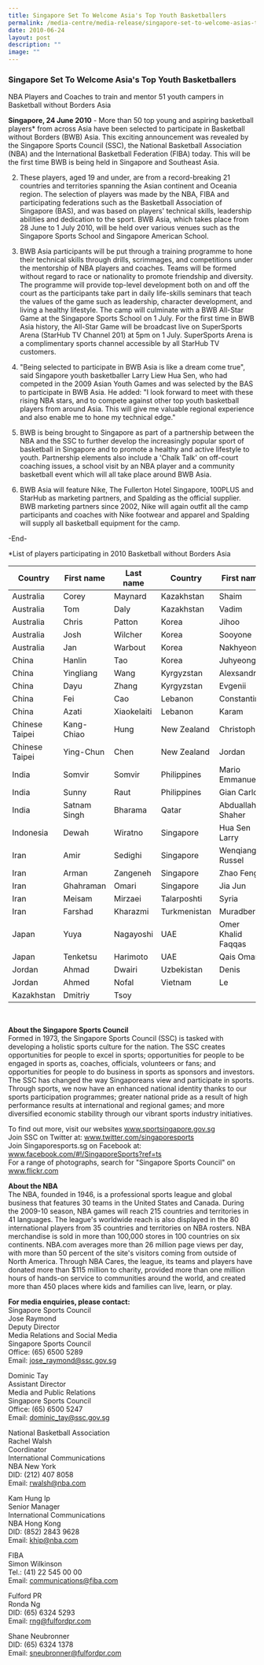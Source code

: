 ```yaml
---
title: Singapore Set To Welcome Asia's Top Youth Basketballers
permalink: /media-centre/media-release/singapore-set-to-welcome-asias-top-youth-basketballers/
date: 2010-06-24
layout: post
description: ""
image: ""
---
```

### **Singapore Set To Welcome Asia's Top Youth Basketballers**

NBA Players and Coaches to train and mentor 51 youth campers in Basketball without Borders Asia

**Singapore, 24 June 2010** - More than 50 top young and aspiring basketball players* from across Asia have been selected to participate in Basketball without Borders (BWB) Asia. This exciting announcement was revealed by the Singapore Sports Council (SSC), the National Basketball Association (NBA) and the International Basketball Federation (FIBA) today. This will be the first time BWB is being held in Singapore and Southeast Asia.

2. These players, aged 19 and under, are from a record-breaking 21 countries and territories spanning the Asian continent and Oceania region. The selection of players was made by the NBA, FIBA and participating federations such as the Basketball Association of Singapore (BAS), and was based on players' technical skills, leadership abilities and dedication to the sport. BWB Asia, which takes place from 28 June to 1 July 2010, will be held over various venues such as the Singapore Sports School and Singapore American School.

3. BWB Asia participants will be put through a training programme to hone their technical skills through drills, scrimmages, and competitions under the mentorship of NBA players and coaches. Teams will be formed without regard to race or nationality to promote friendship and diversity. The programme will provide top-level development both on and off the court as the participants take part in daily life-skills seminars that teach the values of the game such as leadership, character development, and living a healthy lifestyle. The camp will culminate with a BWB All-Star Game at the Singapore Sports School on 1 July. For the first time in BWB Asia history, the All-Star Game will be broadcast live on SuperSports Arena (StarHub TV Channel 201) at 5pm on 1 July. SuperSports Arena is a complimentary sports channel accessible by all StarHub TV customers.

4. "Being selected to participate in BWB Asia is like a dream come true", said Singapore youth basketballer Larry Liew Hua Sen, who had competed in the 2009 Asian Youth Games and was selected by the BAS to participate in BWB Asia. He added: "I look forward to meet with these rising NBA stars, and to compete against other top youth basketball players from around Asia. This will give me valuable regional experience and also enable me to hone my technical edge."

5. BWB is being brought to Singapore as part of a partnership between the NBA and the SSC to further develop the increasingly popular sport of basketball in Singapore and to promote a healthy and active lifestyle to youth. Partnership elements also include a 'Chalk Talk' on off-court coaching issues, a school visit by an NBA player and a community basketball event which will all take place around BWB Asia.

6. BWB Asia will feature Nike, The Fullerton Hotel Singapore, 100PLUS and StarHub as marketing partners, and Spalding as the official supplier. BWB marketing partners since 2002, Nike will again outfit all the camp participants and coaches with Nike footwear and apparel and Spalding will supply all basketball equipment for the camp.

-End-

*List of players participating in 2010 Basketball without Borders Asia

| Country | First name | Last name | Country | First name | Last name |
| -------- | -------- | -------- |-------- | -------- | -------- |
| Australia | Corey | Maynard |  Kazakhstan | Shaim | Kuanov |
| Australia |Tom | Daly | Kazakhstan | Vadim | Chsherbak |
| Australia |Chris | Patton | Korea | Jihoo | Kim |
| Australia | Josh | Wilcher | Korea | Sooyone | Bae |
| Australia | Jan | Warbout | Korea | Nakhyeon | Kim |
|China | Hanlin | Tao | Korea | Juhyeong | Lee |
| China | Yingliang | Wang | Kyrgyzstan | Alexsandr | Adeikin |
| China | Dayu | Zhang | Kyrgyzstan | Evgenii | Pekhov |
| China | Fei | Cao | Lebanon | Constantin | Kodsi |
| China | Azati | Xiaokelaiti | Lebanon | Karam | Mechref |
| Chinese Taipei | Kang-Chiao | Hung | New Zealand | Christopher | Duthie |
| Chinese Taipei | Ying-Chun | Chen | New Zealand | Jordan | Ngatai |
| India | Somvir | Somvir | Philippines | Mario Emmanuel |Bonleon |
| India | Sunny | Raut | Philippines | Gian Carlo |Go |
| India | Satnam Singh | Bharama | Qatar |Abduallah Shaher |Matalkeh |
| Indonesia | Dewah | Wiratno | Singapore |Hua Sen Larry |Liew |
| Iran | Amir | Sedighi | Singapore | Wenqiang Russel |Low |
| Iran | Arman | Zangeneh | Singapore  |Zhao Feng |Ng |
| Iran | Ghahraman | Omari | Singapore | Jia Jun |Fong |
| Iran | Meisam |Mirzaei | Talarposhti | Syria | Mohammad | Otabachi |
| Iran | Farshad |Kharazmi | Turkmenistan |Muradberdy | Bazarbayev |
| Japan | Yuya |Nagayoshi | UAE | Omer Khalid Faqqas | Omar Al Ameri |
| Japan | Tenketsu | Harimoto | UAE | Qais Omar | Al Shabebi |
| Jordan | Ahmad | Dwairi | Uzbekistan | Denis | Timofeev |
| Jordan | Ahmed | Nofal | Vietnam |Le | Dat |
| Kazakhstan | Dmitriy | Tsoy |
<br>

**About the Singapore Sports Council**
<br>
Formed in 1973, the Singapore Sports Council (SSC) is tasked with developing a holistic sports culture for the nation. The SSC creates opportunities for people to excel in sports; opportunities for people to be engaged in sports as, coaches, officials, volunteers or fans; and opportunities for people to do business in sports as sponsors and investors. The SSC has changed the way Singaporeans view and participate in sports. Through sports, we now have an enhanced national identity thanks to our sports participation programmes; greater national pride as a result of high performance results at international and regional games; and more diversified economic stability through our vibrant sports industry initiatives.

To find out more, visit our websites www.sportsingapore.gov.sg
<br>
Join SSC on Twitter at: www.twitter.com/singaporesports
<br>
Join Singaporesports.sg on Facebook at: www.facebook.com/#!/SingaporeSports?ref=ts
<br>
For a range of photographs, search for "Singapore Sports Council" on www.flickr.com

**About the NBA**
<br>
The NBA, founded in 1946, is a professional sports league and global business that features 30 teams in the United States and Canada. During the 2009-10 season, NBA games will reach 215 countries and territories in 41 languages. The league's worldwide reach is also displayed in the 80 international players from 35 countries and territories on NBA rosters. NBA merchandise is sold in more than 100,000 stores in 100 countries on six continents. NBA.com averages more than 26 million page views per day, with more than 50 percent of the site's visitors coming from outside of North America. Through NBA Cares, the league, its teams and players have donated more than $115 million to charity, provided more than one million hours of hands-on service to communities around the world, and created more than 450 places where kids and families can live, learn, or play.

**For media enquiries, please contact:**
<br>
Singapore Sports Council
<br>
Jose Raymond
<br>
Deputy Director
<br>
Media Relations and Social Media
<br>
Singapore Sports Council
<br>
Office: (65) 6500 5289
<br>Email: [jose_raymond@ssc.gov.sg](mailto:jose_raymond@ssc.gov.sg)

Dominic Tay
<br>
Assistant Director
<br>
Media and Public Relations
<br>
Singapore Sports Council
<br>
Office: (65) 6500 5247
<br>
Email: [dominic_tay@ssc.gov.sg](mailto:dominic_tay@ssc.gov.sg)

National Basketball Association
<br>
Rachel Walsh
<br>
Coordinator
<br>
International Communications
<br>
NBA New York
<br>
DID: (212) 407 8058
<br>
Email: [rwalsh@nba.com](mailto:rwalsh@nba.com)

Kam Hung Ip
<br>
Senior Manager
<br>
International Communications
<br>
NBA Hong Kong
<br>
DID: (852) 2843 9628
<br>
Email: [khip@nba.com](mailto:khip@nba.com)

FIBA
<br>
Simon Wilkinson
<br>
Tel.: (41) 22 545 00 00
<br>
Email: [communications@fiba.com](mailto:communications@fiba.com)

Fulford PR
<br>
Ronda Ng
<br>
DID: (65) 6324 5293
<br>
Email: [rng@fulfordpr.com](mailto:rng@fulfordpr.com)

Shane Neubronner
<br>
DID: (65) 6324 1378
<br>
Email: [sneubronner@fulfordpr.com](mailto:sneubronner@fulfordpr.com)